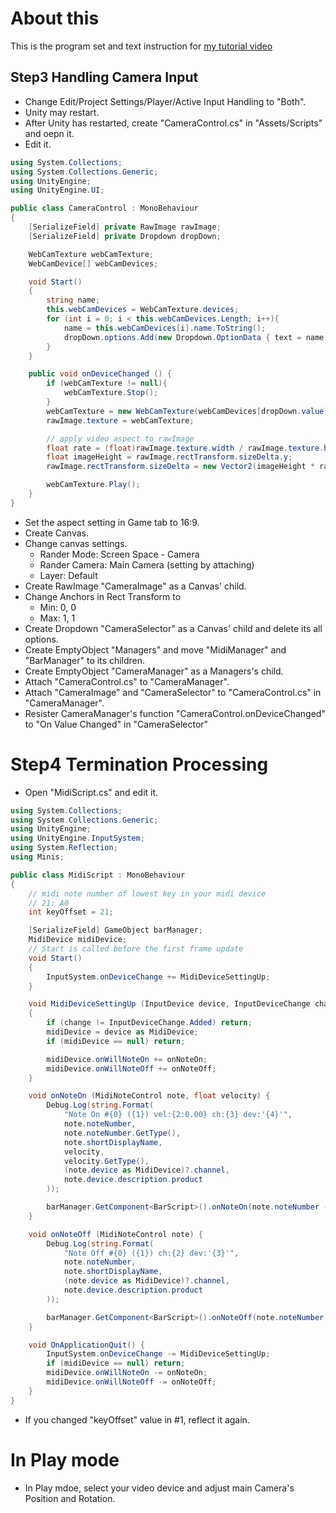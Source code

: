 # About this
This is the program set and text instruction for [my tutorial video](https://youtu.be/jE6XiUI-a5Q)

## Step3 Handling Camera Input
- Change Edit/Project Settings/Player/Active Input Handling to "Both".
- Unity may restart.
- After Unity has restarted, create "CameraControl.cs" in "Assets/Scripts" and oepn it.
- Edit it.
```cs
using System.Collections;
using System.Collections.Generic;
using UnityEngine;
using UnityEngine.UI;

public class CameraControl : MonoBehaviour
{
    [SerializeField] private RawImage rawImage;
    [SerializeField] private Dropdown dropDown;

    WebCamTexture webCamTexture;
    WebCamDevice[] webCamDevices;

    void Start()
    {
        string name;
        this.webCamDevices = WebCamTexture.devices;
        for (int i = 0; i < this.webCamDevices.Length; i++){
            name = this.webCamDevices[i].name.ToString();
            dropDown.options.Add(new Dropdown.OptionData { text = name });
        }
    }

    public void onDeviceChanged () {
        if (webCamTexture != null){
            webCamTexture.Stop();
        }
        webCamTexture = new WebCamTexture(webCamDevices[dropDown.value].name, 1280, 720, 30);
        rawImage.texture = webCamTexture;

        // apply video aspect to rawImage
        float rate = (float)rawImage.texture.width / rawImage.texture.height;
        float imageHeight = rawImage.rectTransform.sizeDelta.y;
        rawImage.rectTransform.sizeDelta = new Vector2(imageHeight * rate, imageHeight);

        webCamTexture.Play();
    }
}
```
- Set the aspect setting in Game tab to 16:9.
- Create Canvas.
- Change canvas settings.
    - Rander Mode: Screen Space - Camera
    - Rander Camera: Main Camera (setting by attaching)
    - Layer: Default
- Create RawImage "CameraImage" as a Canvas' child.
- Change Anchors in Rect Transform to 
    - Min: 0, 0
    - Max: 1, 1
- Create Dropdown "CameraSelector" as a Canvas' child and delete its all options.
- Create EmptyObject "Managers" and move "MidiManager" and "BarManager" to its children.
- Create EmptyObject "CameraManager" as a Managers's child.
- Attach "CameraControl.cs" to "CameraManager".
- Attach "CameraImage" and "CameraSelector" to "CameraControl.cs" in "CameraManager".
- Resister CameraManager's function "CameraControl.onDeviceChanged" to "On Value Changed" in "CameraSelector" 

# Step4 Termination Processing
- Open "MidiScript.cs" and edit it.
```cs
using System.Collections;
using System.Collections.Generic;
using UnityEngine;
using UnityEngine.InputSystem;
using System.Reflection;
using Minis;

public class MidiScript : MonoBehaviour
{
    // midi note number of lowest key in your midi device
    // 21: A0
    int keyOffset = 21;

    [SerializeField] GameObject barManager;
    MidiDevice midiDevice;
    // Start is called before the first frame update
    void Start()
    {
        InputSystem.onDeviceChange += MidiDeviceSettingUp;
    }

    void MidiDeviceSettingUp (InputDevice device, InputDeviceChange change) 
    {
        if (change != InputDeviceChange.Added) return;
        midiDevice = device as MidiDevice;
        if (midiDevice == null) return;

        midiDevice.onWillNoteOn += onNoteOn;
        midiDevice.onWillNoteOff += onNoteOff;
    }

    void onNoteOn (MidiNoteControl note, float velocity) {
        Debug.Log(string.Format(
            "Note On #{0} ({1}) vel:{2:0.00} ch:{3} dev:'{4}'",
            note.noteNumber,
            note.noteNumber.GetType(),
            note.shortDisplayName,
            velocity,
            velocity.GetType(),
            (note.device as MidiDevice)?.channel,
            note.device.description.product
        ));

        barManager.GetComponent<BarScript>().onNoteOn(note.noteNumber - keyOffset, velocity);
    }

    void onNoteOff (MidiNoteControl note) {
        Debug.Log(string.Format(
            "Note Off #{0} ({1}) ch:{2} dev:'{3}'",
            note.noteNumber,
            note.shortDisplayName,
            (note.device as MidiDevice)?.channel,
            note.device.description.product
        ));

        barManager.GetComponent<BarScript>().onNoteOff(note.noteNumber - keyOffset);
    }

    void OnApplicationQuit() {
        InputSystem.onDeviceChange -= MidiDeviceSettingUp;
        if (midiDevice == null) return;
        midiDevice.onWillNoteOn -= onNoteOn;
        midiDevice.onWillNoteOff -= onNoteOff;
    }
}
```
- If you changed "keyOffset" value in #1, reflect it again.

# In Play mode
- In Play mdoe, select your video device and adjust main Camera's Position and Rotation.